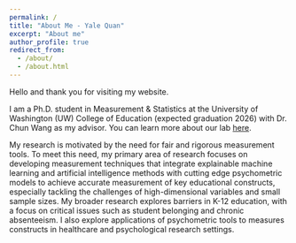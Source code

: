 ```yaml
---
permalink: /
title: "About Me - Yale Quan"
excerpt: "About me"
author_profile: true
redirect_from: 
  - /about/
  - /about.html
---
```


Hello and thank you for visiting my website.

I am a Ph.D. student in Measurement & Statistics at the University of Washington (UW) College of Education (expected graduation 2026) with Dr. Chun Wang as my advisor. You can learn more about our lab [here](https://sites.uw.edu/pmetrics/). 

My research is motivated by the need for fair and rigorous measurement tools. To meet this need, my primary area of research focuses on developing measurement techniques that integrate explainable machine learning and artificial intelligence methods with cutting edge psychometric models to achieve accurate measurement of key educational constructs, especially tackling the challenges of high-dimensional variables and small sample sizes. My broader research explores barriers in K-12 education, with a focus on critical issues such as student belonging and chronic absenteeism. I also explore applications of psychometric tools to measures constructs in healthcare and psychological research settings.



